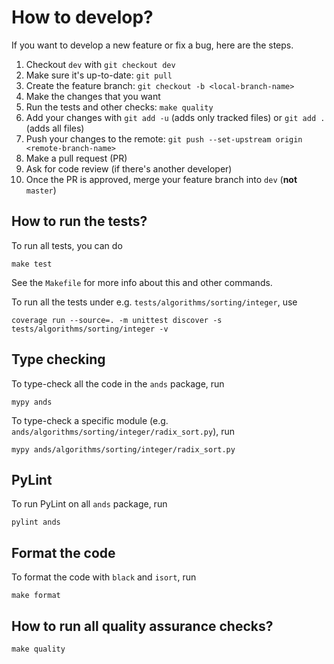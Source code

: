# How to develop?

If you want to develop a new feature or fix a bug, here are the steps.
 
1. Checkout `dev` with `git checkout dev`
2. Make sure it's up-to-date: `git pull`
3. Create the feature branch: `git checkout -b <local-branch-name>`
4. Make the changes that you want
5. Run the tests and other checks: `make quality`
6. Add your changes with `git add -u` (adds only tracked files) or `git add .` (adds all files)
7. Push your changes to the remote: `git push --set-upstream origin <remote-branch-name>`
8. Make a pull request (PR)
9. Ask for code review (if there's another developer)
10. Once the PR is approved, merge your feature branch into `dev` (**not** `master`)

## How to run the tests?

To run all tests, you can do

```
make test
```

See the `Makefile` for more info about this and other commands.

To run all the tests under e.g. `tests/algorithms/sorting/integer`, use

```
coverage run --source=. -m unittest discover -s tests/algorithms/sorting/integer -v
```

## Type checking

To type-check all the code in the `ands` package, run

```
mypy ands
```

To type-check a specific module (e.g. `ands/algorithms/sorting/integer/radix_sort.py`), run

```
mypy ands/algorithms/sorting/integer/radix_sort.py
```

## PyLint

To run PyLint on all `ands` package, run

```
pylint ands
```

## Format the code

To format the code with `black` and `isort`, run

```
make format
```

## How to run all quality assurance checks?

```
make quality
```